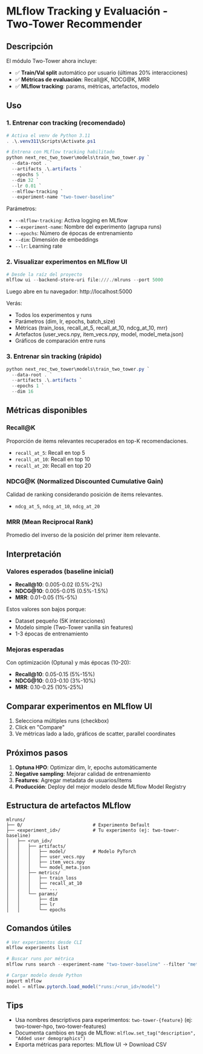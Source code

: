# MLflow Tracking y Evaluación - Two-Tower Recommender

## Descripción

El módulo Two-Tower ahora incluye:
- ✅ **Train/Val split** automático por usuario (últimas 20% interacciones)
- ✅ **Métricas de evaluación**: Recall@K, NDCG@K, MRR
- ✅ **MLflow tracking**: params, métricas, artefactos, modelo

## Uso

### 1. Entrenar con tracking (recomendado)

```powershell
# Activa el venv de Python 3.11
. .\.venv311\Scripts\Activate.ps1

# Entrena con MLflow tracking habilitado
python next_rec_two_tower\models\train_two_tower.py `
  --data-root . `
  --artifacts .\.artifacts `
  --epochs 5 `
  --dim 32 `
  --lr 0.01 `
  --mlflow-tracking `
  --experiment-name "two-tower-baseline"
```

Parámetros:
- `--mlflow-tracking`: Activa logging en MLflow
- `--experiment-name`: Nombre del experimento (agrupa runs)
- `--epochs`: Número de épocas de entrenamiento
- `--dim`: Dimensión de embeddings
- `--lr`: Learning rate

### 2. Visualizar experimentos en MLflow UI

```powershell
# Desde la raíz del proyecto
mlflow ui --backend-store-uri file:///./mlruns --port 5000
```

Luego abre en tu navegador: http://localhost:5000

Verás:
- Todos los experimentos y runs
- Parámetros (dim, lr, epochs, batch_size)
- Métricas (train_loss, recall_at_5, recall_at_10, ndcg_at_10, mrr)
- Artefactos (user_vecs.npy, item_vecs.npy, model, model_meta.json)
- Gráficos de comparación entre runs

### 3. Entrenar sin tracking (rápido)

```powershell
python next_rec_two_tower\models\train_two_tower.py `
  --data-root . `
  --artifacts .\.artifacts `
  --epochs 1 `
  --dim 16
```

## Métricas disponibles

### Recall@K
Proporción de items relevantes recuperados en top-K recomendaciones.
- `recall_at_5`: Recall en top 5
- `recall_at_10`: Recall en top 10
- `recall_at_20`: Recall en top 20

### NDCG@K (Normalized Discounted Cumulative Gain)
Calidad de ranking considerando posición de items relevantes.
- `ndcg_at_5`, `ndcg_at_10`, `ndcg_at_20`

### MRR (Mean Reciprocal Rank)
Promedio del inverso de la posición del primer item relevante.

## Interpretación

### Valores esperados (baseline inicial)
- **Recall@10**: 0.005-0.02 (0.5%-2%)
- **NDCG@10**: 0.005-0.015 (0.5%-1.5%)
- **MRR**: 0.01-0.05 (1%-5%)

Estos valores son bajos porque:
- Dataset pequeño (5K interacciones)
- Modelo simple (Two-Tower vanilla sin features)
- 1-3 épocas de entrenamiento

### Mejoras esperadas
Con optimización (Optuna) y más épocas (10-20):
- **Recall@10**: 0.05-0.15 (5%-15%)
- **NDCG@10**: 0.03-0.10 (3%-10%)
- **MRR**: 0.10-0.25 (10%-25%)

## Comparar experimentos en MLflow UI

1. Selecciona múltiples runs (checkbox)
2. Click en "Compare"
3. Ve métricas lado a lado, gráficos de scatter, parallel coordinates

## Próximos pasos

1. **Optuna HPO**: Optimizar dim, lr, epochs automáticamente
2. **Negative sampling**: Mejorar calidad de entrenamiento
3. **Features**: Agregar metadata de usuarios/items
4. **Producción**: Deploy del mejor modelo desde MLflow Model Registry

## Estructura de artefactos MLflow

```
mlruns/
├── 0/                          # Experimento Default
├── <experiment_id>/            # Tu experimento (ej: two-tower-baseline)
│   ├── <run_id>/
│   │   ├── artifacts/
│   │   │   ├── model/          # Modelo PyTorch
│   │   │   ├── user_vecs.npy
│   │   │   ├── item_vecs.npy
│   │   │   └── model_meta.json
│   │   ├── metrics/
│   │   │   ├── train_loss
│   │   │   ├── recall_at_10
│   │   │   └── ...
│   │   └── params/
│   │       ├── dim
│   │       ├── lr
│   │       └── epochs
```

## Comandos útiles

```powershell
# Ver experimentos desde CLI
mlflow experiments list

# Buscar runs por métrica
mlflow runs search --experiment-name "two-tower-baseline" --filter "metrics.recall_at_10 > 0.01"

# Cargar modelo desde Python
import mlflow
model = mlflow.pytorch.load_model("runs:/<run_id>/model")
```

## Tips

- Usa nombres descriptivos para experimentos: `two-tower-{feature}` (ej: two-tower-hpo, two-tower-features)
- Documenta cambios en tags de MLflow: `mlflow.set_tag("description", "Added user demographics")`
- Exporta métricas para reportes: MLflow UI → Download CSV

